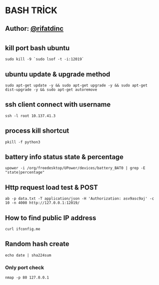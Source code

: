 
# BASH TRİCK

## Author: [@rifatdinc](https://twitter.com/raficimsakinol)

#

## kill port bash ubuntu

   ```text
   sudo kill -9 `sudo lsof -t -i:12019`
   ```

## ubuntu update & upgrade method

```text
sudo apt-get update -y && sudo apt-get upgrade -y && sudo apt-get dist-upgrade -y && sudo apt-get autoremove
```

## ssh client connect with username

```text
ssh -l root 10.137.41.3
```

## process kill shortcut

```text
pkill -f python3
```

## battery info status state & percentage

```text
upower -i /org/freedesktop/UPower/devices/battery_BAT0 | grep -E "state|percentage"
```

## Http request load test & POST

```text
ab -p data.txt -T application/json -H 'Authorization: asv9asc9aj' -c 10 -n 4000 http://127.0.0.1:12019/
```

## How to find public IP address

```text
curl ifconfig.me
```

## Random hash create

```text
echo date | sha224sum
```

### Only port check

```text
nmap -p 80 127.0.0.1
```
